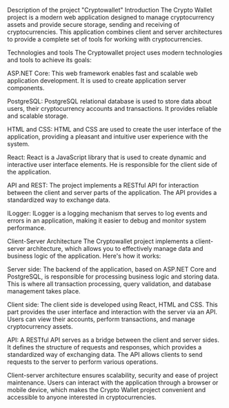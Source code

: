 Description of the project "Cryptowallet"
Introduction
The Crypto Wallet project is a modern web application designed to manage cryptocurrency assets and provide secure storage, sending and receiving of cryptocurrencies. This application combines client and server architectures to provide a complete set of tools for working with cryptocurrencies.

Technologies and tools
The Cryptowallet project uses modern technologies and tools to achieve its goals:

ASP.NET Core: This web framework enables fast and scalable web application development. It is used to create application server components.

PostgreSQL: PostgreSQL relational database is used to store data about users, their cryptocurrency accounts and transactions. It provides reliable and scalable storage.

HTML and CSS: HTML and CSS are used to create the user interface of the application, providing a pleasant and intuitive user experience with the system.

React: React is a JavaScript library that is used to create dynamic and interactive user interface elements. He is responsible for the client side of the application.

API and REST: The project implements a RESTful API for interaction between the client and server parts of the application. The API provides a standardized way to exchange data.

ILogger: ILogger is a logging mechanism that serves to log events and errors in an application, making it easier to debug and monitor system performance.

Client-Server Architecture
The Cryptowallet project implements a client-server architecture, which allows you to effectively manage data and business logic of the application. Here's how it works:

Server side: The backend of the application, based on ASP.NET Core and PostgreSQL, is responsible for processing business logic and storing data. This is where all transaction processing, query validation, and database management takes place.

Client side: The client side is developed using React, HTML and CSS. This part provides the user interface and interaction with the server via an API. Users can view their accounts, perform transactions, and manage cryptocurrency assets.

API: A RESTful API serves as a bridge between the client and server sides. It defines the structure of requests and responses, which provides a standardized way of exchanging data. The API allows clients to send requests to the server to perform various operations.

Client-server architecture ensures scalability, security and ease of project maintenance. Users can interact with the application through a browser or mobile device, which makes the Crypto Wallet project convenient and accessible to anyone interested in cryptocurrencies.
